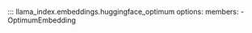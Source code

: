 ::: llama_index.embeddings.huggingface_optimum
    options:
      members:
        - OptimumEmbedding
